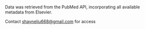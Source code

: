 Data was retrieved from the PubMed API, incorporating all available metadata from Elsevier.

Contact shayneliu668@gmail.com for access
